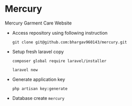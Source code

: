 # Mercury
Mercury Garment Care Website
* Access repository using following instruction
    ```
    git clone git@github.com:bhargav960143/mercury.git
    ```
* Setup fresh laravel copy
    ```
    composer global require laravel/installer
    ```
    ```
    laravel new
    ```
* Generate application key
    ```
    php artisan key:generate
    ```
* Database create ``mercury``
